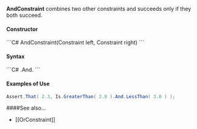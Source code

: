**AndConstraint** combines two other constraints and succeeds only if they both succeed.

<h4>Constructor</h4>
```C#
AndConstraint(Constraint left, Constraint right)
```

<h4>Syntax</h4>
```C#
<Constraint>.And.<Constraint>
```

<h4>Examples of Use</h4>

```C#
Assert.That( 2.3, Is.GreaterThan( 2.0 ).And.LessThan( 3.0 ) );
```

####See also...
 * [[OrConstraint]]
